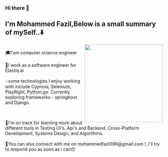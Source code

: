 ### Hi there 👋
## I'm Mohammed Fazil,Below is a small summary of mySelf..⬇️ 

<img
  align="right"
  width="250"
  height="250"
  src="https://media.giphy.com/media/v1.Y2lkPTc5MGI3NjExeTJuYjU4eHFqOG9tOHc4OW05anIwdXVzYnZzYWh6ZzYxZG4wZXJiYSZlcD12MV9naWZzX3NlYXJjaCZjdD1n/bGgsc5mWoryfgKBx1u/giphy.gif"
/>
</p><br/>
🎓I'am computer science engineer<br/>
<br/>
💫I work as a software engineer for Elastiq.ai<br/>
<br/>
💡some technologies I enjoy working with include Cypress, Selenium, PlayRight, Python,go. Currently exploring 
frameworks - springboot and Django.<p>
  <br/>
  <br/>
💫I'm on track for learning more about different tools in Testing UI's, Api's and Backend. Cross-Platform Development, Systems Design, and Algorithms.<br/>
  <br/>
📧You can also connect with me on  mohammedfazil196@gmail.com !..i'll try to respond you as soon as i can🙃 
  <br/>





